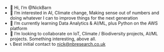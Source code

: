 - 👋 Hi, I’m @NickBarn
- 👀 I’m interested in AI, Climate change, Making sense out of numbers and doing whatever I can to improve things for the next generation
- 🌱 I’m currently learning Data Analytics & AI/ML, plus Python on the AWS platform
- 💞️ I’m looking to collaborate on IoT, Climate / Biodiversity projects, AI/ML projects. Something interesting, above all.
- 📞 Best initial contact to nick@nbresearch.co.uk

<!---
NickBarn/NickBarn is a ✨ special ✨ repository because its `README.md` (this file) appears on your GitHub profile.
You can click the Preview link to take a look at your changes.
--->
